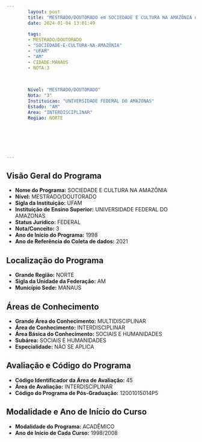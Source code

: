 ```yaml
---
        layout: post
        title: "MESTRADO/DOUTORADO em SOCIEDADE E CULTURA NA AMAZÔNIA na UFAM  "
        date: 2024-01-04 13:01:49
     
        tags:
        - MESTRADO/DOUTORADO
        - "SOCIEDADE-E-CULTURA-NA-AMAZÔNIA"
        - "UFAM"
        - "AM"
        - CIDADE:MANAUS
        - NOTA:3
        
       

        Nivel: "MESTRADO/DOUTORADO"
        Nota: "3"
        Instituicao: "UNIVERSIDADE FEDERAL DO AMAZONAS"
        Estado: "AM"
        Area: "INTERDISCIPLINAR"
        Regiao: NORTE
        
        
        
        
        
        
---
```

## Visão Geral do Programa
- **Nome do Programa:** SOCIEDADE E CULTURA NA AMAZÔNIA
- **Nível:** MESTRADO/DOUTORADO
- **Sigla da Instituição:** UFAM
- **Instituição de Ensino Superior:** UNIVERSIDADE FEDERAL DO AMAZONAS
- **Status Jurídico:** FEDERAL
- **Nota/Conceito:** 3
- **Ano de Início do Programa:** 1998
- **Ano de Referência do Coleta de dados:** 2021

## Localização do Programa
- **Grande Região:** NORTE
- **Sigla da Unidade da Federação:** AM
- **Município Sede:** MANAUS

## Áreas de Conhecimento
- **Grande Área do Conhecimento:** MULTIDISCIPLINAR
- **Área de Conhecimento:** INTERDISCIPLINAR
- **Área Básica do Conhecimento:** SOCIAIS E HUMANIDADES
- **Subárea:** SOCIAIS E HUMANIDADES
- **Especialidade:** NÃO SE APLICA

## Avaliação e Código do Programa
- **Código Identificador da Área de Avaliação:** 45
- **Área de Avaliação:** INTERDISCIPLINAR
- **Código do Programa de Pós-Graduação:** 12001015014P5


## Modalidade e Ano de Início do Curso
- **Modalidade do Programa:** ACADÊMICO
- **Ano de Início de Cada Curso:** 1998/2008
